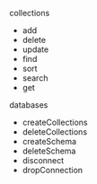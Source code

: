 collections
- add
- delete
- update
- find
- sort
- search
- get

databases
- createCollections
- deleteCollections
- createSchema
- deleteSchema
- disconnect
- dropConnection